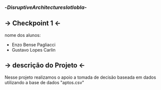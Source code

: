 ### -*DisruptiveArchitecturesIotIobIa*-

## -> Checkpoint 1 <-

nome dos alunos: 
- Enzo Bense Pagliacci
- Gustavo Lopes Carlin

## -> descrição do Projeto <-
Nesse projeto realizamos o apoio a tomada de decisão baseada em dados utilizando a base de dados "aptos.csv" 

